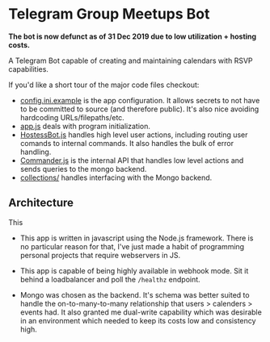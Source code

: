 # Telegram Group Meetups Bot
**The bot is now defunct as of 31 Dec 2019 due to low utilization + hosting costs.**

A Telegram Bot capable of creating and maintaining calendars with RSVP capabilities.

If you'd like a short tour of the major code files checkout:
* [config.ini.example](config.ini.example) is the app configuration. It allows secrets to not have to be committed to source (and therefore public). It's also nice avoiding hardcoding URLs/filepaths/etc.
* [app.js](app.js) deals with program initialization.
* [HostessBot.js](HostessBot.js) handles high level user actions, including routing user comands to internal commands. It also handles the bulk of error handling.
* [Commander.js](Commander.js) is the internal API that handles low level actions and sends queries to the mongo backend.
* [collections/](collections/) handles interfacing with the Mongo backend.

## Architecture
This 
* This app is written in javascript using the Node.js framework. There is no particular reason for that, I've just made a habit of programming personal projects that require webservers in JS.

* This app is capable of being highly available in webhook mode. Sit it behind a loadbalancer and poll the `/healthz` endpoint.

* Mongo was chosen as the backend. It's schema was better suited to handle the on-to-many-to-many relationship that users > calenders > events had. It also granted me dual-write capability which was desirable in an environment which needed to keep its costs low and consistency high.
